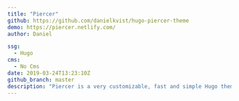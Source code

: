 ```yaml
---
title: "Piercer"
github: https://github.com/danielkvist/hugo-piercer-theme
demo: https://piercer.netlify.com/
author: Daniel

ssg:
  - Hugo
cms:
  - No Cms
date: 2019-03-24T13:23:10Z
github_branch: master
description: "Piercer is a very customizable, fast and simple Hugo theme designed under the mobile-first philosophy."
---
```


